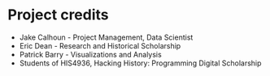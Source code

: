 # Project credits

* Jake Calhoun - Project Management, Data Scientist
* Eric Dean - Research and Historical Scholarship
* Patrick Barry -  Visualizations and Analysis
* Students of HIS4936, Hacking History: Programming Digital Scholarship
